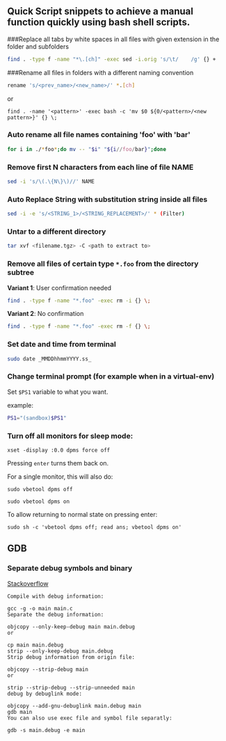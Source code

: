 Quick Script snippets to achieve a manual function quickly using bash shell scripts.
------------------------------------------------------------------------------------

###Replace all tabs by white spaces in all files with given extension in the folder and subfolders
```bash
find . -type f -name "*\.[ch]" -exec sed -i.orig 's/\t/    /g' {} +
```

###Rename all files in folders with a different naming convention
```bash
rename 's/<prev_name>/<new_name>/' *.[ch]
```
or
```
find . -name '<pattern>' -exec bash -c 'mv $0 ${0/<pattern>/<new pattern>}' {} \;
```

### Auto rename all file names containing 'foo' with 'bar'

```bash
for i in ./*foo*;do mv -- "$i" "${i//foo/bar}";done
```

### Remove first N characters from each line of file NAME

```bash
sed -i 's/\(.\{N\}\)//' NAME
```

### Auto Replace String with substitution string inside all files

```bash
sed -i -e 's/<STRING_1>/<STRING_REPLACEMENT>/' * (Filter)
```

### Untar to a different directory

```bash
tar xvf <filename.tgz> -C <path to extract to>
```

### Remove all files of certain type `*.foo` from the directory subtree

__Variant 1__: User confirmation needed

```bash
find . -type f -name "*.foo" -exec rm -i {} \;
```

__Variant 2__: No confirmation

```bash
find . -type f -name "*.foo" -exec rm -f {} \;
``` 

### Set date and time from terminal
```bash
sudo date _MMDDhhmmYYYY.ss_
```

### Change terminal prompt (for example when in a virtual-env)

Set `$PS1` variable to what you want.

example:

````bash
PS1="(sandbox)$PS1"
````

### Turn off all monitors for sleep mode:

```
xset -display :0.0 dpms force off
```

Pressing `enter` turns them back on.

For a single monitor, this will also do:

```
sudo vbetool dpms off

sudo vbetool dpms on
```

To allow returning to normal state on pressing enter:

```
sudo sh -c 'vbetool dpms off; read ans; vbetool dpms on'
```

## GDB

### Separate debug symbols and binary

[Stackoverflow](http://stackoverflow.com/questions/866721/how-to-generate-gcc-debug-symbol-outside-the-build-target)

```
Compile with debug information:

gcc -g -o main main.c
Separate the debug information:

objcopy --only-keep-debug main main.debug
or

cp main main.debug
strip --only-keep-debug main.debug
Strip debug information from origin file:

objcopy --strip-debug main
or

strip --strip-debug --strip-unneeded main
debug by debuglink mode:

objcopy --add-gnu-debuglink main.debug main
gdb main
You can also use exec file and symbol file separatly:

gdb -s main.debug -e main
```
